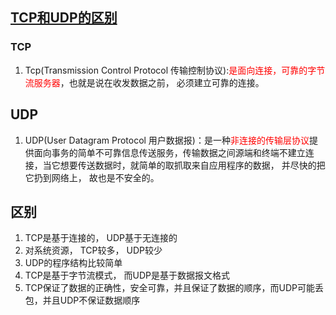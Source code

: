 ## [TCP和UDP的区别](https://baijiahao.baidu.com/s?id=1688558739963086232&wfr=spider&for=pc)
### TCP
1. Tcp(Transmission Control Protocol 传输控制协议):<font color=red>是面向连接，可靠的字节流服务器</font>，也就是说在收发数据之前， 必须建立可靠的连接。 
## UDP
1. UDP(User Datagram Protocol 用户数据报)：是一种<font color=red>非连接的传输层协议</font>提供面向事务的简单不可靠信息传送服务，传输数据之间源端和终端不建立连接，当它想要传送数据时，就简单的取抓取来自应用程序的数据， 并尽快的把它扔到网络上， 故也是不安全的。

## 区别
1. TCP是基于连接的， UDP基于无连接的
2. 对系统资源， TCP较多， UDP较少
3. UDP的程序结构比较简单
4. TCP是基于字节流模式， 而UDP是基于数据报文格式
5. TCP保证了数据的正确性，安全可靠，并且保证了数据的顺序，而UDP可能丢包，并且UDP不保证数据顺序